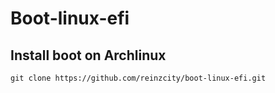 # Boot-linux-efi

## Install boot on Archlinux

```git
git clone https://github.com/reinzcity/boot-linux-efi.git
```



